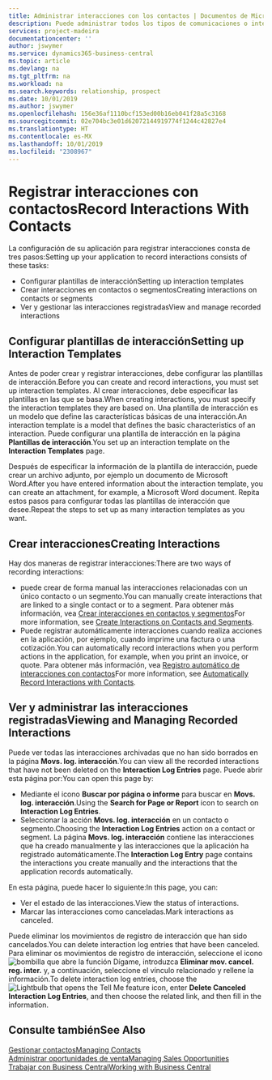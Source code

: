 ```yaml
---
title: Administrar interacciones con los contactos | Documentos de Microsoft
description: Puede administrar todos los tipos de comunicaciones o interacciones entre su empresa y sus contactos; por ejemplo, cartas, llamadas de teléfono, reuniones, etc.
services: project-madeira
documentationcenter: ''
author: jswymer
ms.service: dynamics365-business-central
ms.topic: article
ms.devlang: na
ms.tgt_pltfrm: na
ms.workload: na
ms.search.keywords: relationship, prospect
ms.date: 10/01/2019
ms.author: jswymer
ms.openlocfilehash: 156e36af1110bcf153ed00b16eb041f28a5c3168
ms.sourcegitcommit: 02e704bc3e01d62072144919774f1244c42827e4
ms.translationtype: HT
ms.contentlocale: es-MX
ms.lasthandoff: 10/01/2019
ms.locfileid: "2308967"
---
```

# <a name="record-interactions-with-contacts"></a><span data-ttu-id="f1ebd-103">Registrar interacciones con contactos</span><span class="sxs-lookup"><span data-stu-id="f1ebd-103">Record Interactions With Contacts</span></span>
<span data-ttu-id="f1ebd-104">La configuración de su aplicación para registrar interacciones consta de tres pasos:</span><span class="sxs-lookup"><span data-stu-id="f1ebd-104">Setting up your application to record interactions consists of these tasks:</span></span>

* <span data-ttu-id="f1ebd-105">Configurar plantillas de interacción</span><span class="sxs-lookup"><span data-stu-id="f1ebd-105">Setting up interaction templates</span></span>  
* <span data-ttu-id="f1ebd-106">Crear interacciones en contactos o segmentos</span><span class="sxs-lookup"><span data-stu-id="f1ebd-106">Creating interactions on contacts or segments</span></span>  
* <span data-ttu-id="f1ebd-107">Ver y gestionar las interacciones registradas</span><span class="sxs-lookup"><span data-stu-id="f1ebd-107">View and manage recorded interactions</span></span>  

##  <a name="setting-up-interaction-templates"></a><span data-ttu-id="f1ebd-108">Configurar plantillas de interacción</span><span class="sxs-lookup"><span data-stu-id="f1ebd-108">Setting up Interaction Templates</span></span>
<span data-ttu-id="f1ebd-109">Antes de poder crear y registrar interacciones, debe configurar las plantillas de interacción.</span><span class="sxs-lookup"><span data-stu-id="f1ebd-109">Before you can create and record interactions, you must set up interaction templates.</span></span> <span data-ttu-id="f1ebd-110">Al crear interacciones, debe especificar las plantillas en las que se basa.</span><span class="sxs-lookup"><span data-stu-id="f1ebd-110">When creating interactions, you must specify the interaction templates they are based on.</span></span> <span data-ttu-id="f1ebd-111">Una plantilla de interacción es un modelo que define las características básicas de una interacción.</span><span class="sxs-lookup"><span data-stu-id="f1ebd-111">An interaction template is a model that defines the basic characteristics of an interaction.</span></span>
<span data-ttu-id="f1ebd-112">Puede configurar una plantilla de interacción en la página **Plantillas de interacción**.</span><span class="sxs-lookup"><span data-stu-id="f1ebd-112">You set up an interaction template on the **Interaction Templates** page.</span></span>

<span data-ttu-id="f1ebd-113">Después de especificar la información de la plantilla de interacción, puede crear un archivo adjunto, por ejemplo un documento de Microsoft Word.</span><span class="sxs-lookup"><span data-stu-id="f1ebd-113">After you have entered information about the interaction template, you can create an attachment, for example, a Microsoft Word document.</span></span> <span data-ttu-id="f1ebd-114">Repita estos pasos para configurar todas las plantillas de interacción que desee.</span><span class="sxs-lookup"><span data-stu-id="f1ebd-114">Repeat the steps to set up as many interaction templates as you want.</span></span>  

## <a name="creating-interactions"></a><span data-ttu-id="f1ebd-115">Crear interacciones</span><span class="sxs-lookup"><span data-stu-id="f1ebd-115">Creating Interactions</span></span>
<span data-ttu-id="f1ebd-116">Hay dos maneras de registrar interacciones:</span><span class="sxs-lookup"><span data-stu-id="f1ebd-116">There are two ways of recording interactions:</span></span>

* <span data-ttu-id="f1ebd-117">puede crear de forma manual las interacciones relacionadas con un único contacto o un segmento.</span><span class="sxs-lookup"><span data-stu-id="f1ebd-117">You can manually create interactions that are linked to a single contact or to a segment.</span></span> <span data-ttu-id="f1ebd-118">Para obtener más información, vea [Crear interacciones en contactos y segmentos](marketing-how-create-interactions.md)</span><span class="sxs-lookup"><span data-stu-id="f1ebd-118">For more information, see [Create Interactions on Contacts and Segments](marketing-how-create-interactions.md).</span></span>  
* <span data-ttu-id="f1ebd-119">Puede registrar automáticamente interacciones cuando realiza acciones en la aplicación, por ejemplo, cuando imprime una factura o una cotización.</span><span class="sxs-lookup"><span data-stu-id="f1ebd-119">You can automatically record interactions when you perform actions in the application, for example, when you print an invoice, or quote.</span></span> <span data-ttu-id="f1ebd-120">Para obtener más información, vea [Registro automático de interacciones con contactos](marketing-auto-record-interactions.md)</span><span class="sxs-lookup"><span data-stu-id="f1ebd-120">For more information, see [Automatically Record Interactions with Contacts](marketing-auto-record-interactions.md).</span></span>

## <a name="viewing-and-managing-recorded-interactions"></a><span data-ttu-id="f1ebd-121">Ver y administrar las interacciones registradas</span><span class="sxs-lookup"><span data-stu-id="f1ebd-121">Viewing and Managing Recorded Interactions</span></span>
<span data-ttu-id="f1ebd-122">Puede ver todas las interacciones archivadas que no han sido borrados en la página **Movs. log. interacción**.</span><span class="sxs-lookup"><span data-stu-id="f1ebd-122">You can view all the recorded interactions that have not been deleted on the **Interaction Log Entries** page.</span></span> <span data-ttu-id="f1ebd-123">Puede abrir esta página por:</span><span class="sxs-lookup"><span data-stu-id="f1ebd-123">You can open this page by:</span></span>

* <span data-ttu-id="f1ebd-124">Mediante el icono **Buscar por página o informe** para buscar en **Movs. log. interacción**.</span><span class="sxs-lookup"><span data-stu-id="f1ebd-124">Using the **Search for Page or Report** icon to search on **Interaction Log Entries**.</span></span>
* <span data-ttu-id="f1ebd-125">Seleccionar la acción **Movs. log. interacción** en un contacto o segmento.</span><span class="sxs-lookup"><span data-stu-id="f1ebd-125">Choosing the **Interaction Log Entries** action on a contact or segment.</span></span>
  <span data-ttu-id="f1ebd-126">La página **Movs. log. interacción** contiene las interacciones que ha creado manualmente y las interacciones que la aplicación ha registrado automáticamente.</span><span class="sxs-lookup"><span data-stu-id="f1ebd-126">The **Interaction Log Entry** page contains the interactions you create manually and the interactions that the application records automatically.</span></span>

<span data-ttu-id="f1ebd-127">En esta página, puede hacer lo siguiente:</span><span class="sxs-lookup"><span data-stu-id="f1ebd-127">In this page, you can:</span></span>

* <span data-ttu-id="f1ebd-128">Ver el estado de las interacciones.</span><span class="sxs-lookup"><span data-stu-id="f1ebd-128">View the status of interactions.</span></span>
* <span data-ttu-id="f1ebd-129">Marcar las interacciones como canceladas.</span><span class="sxs-lookup"><span data-stu-id="f1ebd-129">Mark interactions as canceled.</span></span>

<span data-ttu-id="f1ebd-130">Puede eliminar los movimientos de registro de interacción que han sido cancelados.</span><span class="sxs-lookup"><span data-stu-id="f1ebd-130">You can delete interaction log entries that have been canceled.</span></span> <span data-ttu-id="f1ebd-131">Para eliminar os movimientos de registro de interacción, seleccione el icono ![bombilla que abre la función Dígame](media/ui-search/search_small.png "Dígame que desea hacer"), introduzca **Eliminar mov. cancel. reg. inter.** y, a continuación, seleccione el vínculo relacionado y rellene la información.</span><span class="sxs-lookup"><span data-stu-id="f1ebd-131">To delete interaction log entries, choose the ![Lightbulb that opens the Tell Me feature](media/ui-search/search_small.png "Tell me what you want to do") icon, enter **Delete Canceled Interaction Log Entries**, and then choose the related link, and then fill in the information.</span></span>

## <a name="see-also"></a><span data-ttu-id="f1ebd-132">Consulte también</span><span class="sxs-lookup"><span data-stu-id="f1ebd-132">See Also</span></span>
[<span data-ttu-id="f1ebd-133">Gestionar contactos</span><span class="sxs-lookup"><span data-stu-id="f1ebd-133">Managing Contacts</span></span>](marketing-contacts.md)  
[<span data-ttu-id="f1ebd-134">Administrar oportunidades de venta</span><span class="sxs-lookup"><span data-stu-id="f1ebd-134">Managing Sales Opportunities</span></span>](marketing-manage-sales-opportunities.md)  
[<span data-ttu-id="f1ebd-135">Trabajar con Business Central</span><span class="sxs-lookup"><span data-stu-id="f1ebd-135">Working with Business Central</span></span>](ui-work-product.md)  
